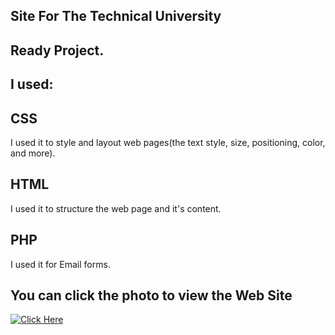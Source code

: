 ## Site For The Technical University

## Ready Project.

## I used:

## CSS
I used it to style and layout web pages(the text style, size, positioning, color, and more).
## HTML
I used it to structure the web page and it's content.
## PHP
I used it for Email forms.
## You can click the photo to view the Web Site
[<img alt="Click Here" src ="https://user-images.githubusercontent.com/109627707/192855638-195672e6-8464-4eda-ac39-711f7f571b24.png" />](https://replit.com/@Stan15321/Site#style.css)
